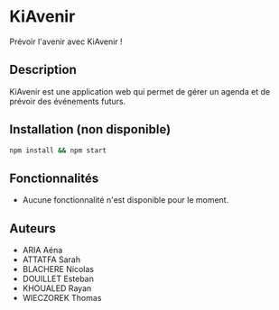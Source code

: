 # KiAvenir
Prévoir l'avenir avec KiAvenir !

## Description
KiAvenir est une application web qui permet de gérer un agenda et de prévoir des événements futurs.

## Installation (non disponible)
```bash
npm install && npm start 
```

## Fonctionnalités
- Aucune fonctionnalité n'est disponible pour le moment.

## Auteurs
- ARIA Aéna
- ATTATFA Sarah
- BLACHERE Nicolas
- DOUILLET Esteban
- KHOUALED Rayan
- WIECZOREK Thomas
